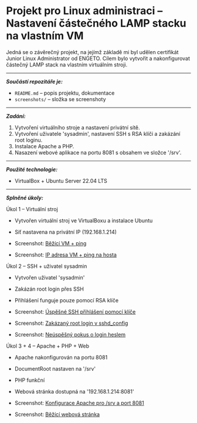 # Projekt pro Linux administraci – Nastavení částečného LAMP stacku na vlastním VM

 Jedná se o závěrečný projekt, na jejímž základě mi byl udělen certifikát Junior Linux Administrator od ENGETO.
 Cílem bylo vytvořit a nakonfigurovat částečný LAMP stack na vlastním virtuálním stroji.

---

***Součástí repozitáře je:***
- `README.md` – popis projektu, dokumentace
- `screenshots/` – složka se screenshoty

---

***Zadání:***
1. Vytvoření virtuálního stroje a nastavení privátní sítě.
2. Vytvoření uživatele 'sysadmin', nastavení SSH s RSA klíči a zakázání root loginu.
3. Instalace Apache a PHP.
4. Nasazení webové aplikace na portu 8081 s obsahem ve složce '/srv'.

---

***Použité technologie:***
- VirtualBox + Ubuntu Server 22.04 LTS

---

***Splněné úkoly:***

Úkol 1 – Virtuální stroj
- Vytvořen virtuální stroj ve VirtualBoxu a instalace Ubuntu 
- Síť nastavena na privátní IP (192.168.1.214)

- Screenshot: [Běžící VM + ping](screenshots/foto1.png)  
- Screenshot: [IP adresa VM + ping na hosta](screenshots/foto2.png)


Úkol 2 – SSH + uživatel sysadmin
- Vytvořen uživatel 'sysadmin' 
- Zakázán root login přes SSH
- Přihlášení funguje pouze pomocí RSA klíče  

- Screenshot: [Úspěšné SSH přihlášení pomocí klíče](screenshots/foto3.png)  
- Screenshot: [Zakázaný root login v sshd_config](screenshots/foto4.png)  
- Screenshot: [Neúspěšný pokus o login heslem](screenshots/foto5.png)


Úkol 3 + 4 – Apache + PHP + Web
- Apache nakonfigurován na portu 8081 
- DocumentRoot nastaven na '/srv'  
- PHP funkční  
- Webová stránka dostupná na '192.168.1.214:8081'  

- Screenshot: [Konfigurace Apache pro /srv a port 8081](screenshots/foto6.png)  
- Screenshot: [Běžící webová stránka](screenshots/foto7.png)
